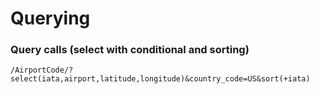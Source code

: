 # Querying

### Query calls (select with conditional and sorting)

```
/AirportCode/?select(iata,airport,latitude,longitude)&country_code=US&sort(+iata)
```
